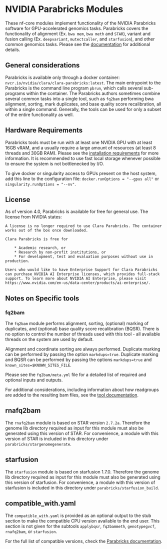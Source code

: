 # NVIDIA Parabricks Modules

These nf-core modules implement functionality of the NVIDIA Parabricks software for GPU-accelerated genomics tasks. Parabricks covers the functionality of alignment (Ex. `bwa mem`, `bwa meth` and `STAR`), variant and fusion calling (Ex. `deepvariant`, `mutectcaller`, and `starfusion`), and other common genomics tasks. Please see the [documentation](https://docs.nvidia.com/clara/parabricks/latest/index.html) for additional details.

## General considerations

Parabricks is available only through a docker container: `nvcr.io/nvidia/clara/clara-parabricks:latest`. The main entrypoint to the Parabricks is the command line program `pbrun`, which calls several sub-programs within the container. The Parabricks authors sometimes combine several common tasks into a single tool, such as `fq2bam` performing bwa alignment, sorting, mark duplicates, and base quality score recalibration, all within a single command. Generally, the tools can be used for only a subset of the entire functionality as well.

## Hardware Requirements

Parabricks tools must be run with at least one NVIDIA GPU with at least 16GB vRAM, and a usually require a large amount of resources (at least 8 threads and 30GB RAM). Please see the [installation requirements](https://docs.nvidia.com/clara/parabricks/latest/gettingstarted/installationrequirements.html) for more information. It is recommended to use fast local storage whenever possible to ensure the system is not bottlenecked by I/O.

To give docker or singularity access to GPUs present on the host system, add this line to the configuration file: `docker.runOptions = "--gpus all"` or `singularity.runOptions = "--nv"`.

## License

As of version 4.0, Parabricks is available for free for general use. The license from NVIDIA states:

```
A license is no longer required to use Clara Parabricks. The container works out of the box once downloaded.

Clara Parabricks is free for

    * Academic research, or
    * Research by non-profit institutions, or
    * For development, test and evaluation purposes without use in production.

Users who would like to have Enterprise Support for Clara Parabricks can purchase NVIDIA AI Enterprise licenses, which provides full-stack support. To learn more about NVIDIA AI Enterprise, please visit https://www.nvidia.com/en-us/data-center/products/ai-enterprise/.
```

## Notes on Specific tools

### fq2bam

The `fq2bam` module performs alignment, sorting, (optional) marking of duplicates, and (optional) base quality score recalibration (BQSR). There is no option to control the number of threads used with this tool - all available threads on the system are used by default.

Alignment and coordinate sorting are always performed. Duplicate marking can be performed by passing the option `markdups=true`. Duplicate marking and BQSR can be performed by passing the options `markdups=true` and `known_sites=$KNOWN_SITES_FILE`.

Please see the `fq2bam/meta.yml` file for a detailed list of required and optional inputs and outputs.

For additional considerations, including information about how readgroups are added to the resulting bam files, see the [tool documentation](https://docs.nvidia.com/clara/parabricks/latest/Documentation/ToolDocs/man_fq2bam.html).

## rnafq2bam

The `rnafq2bam` module is based on STAR version `2.7.2a`. Therefore the genome lib directory required as input for this module must also be generated using this version of STAR. For convenience, a module with this version of STAR is included in this directory under `parabricks/stargenomegenerate`.

## starfusion

The `starfusion` module is based on starfusion 1.7.0. Therefore the genome lib directory required as input for this module must also be generated using this version of starfusion. For convenience, a module with this version of starfusion is included in this directory under `parabricks/starfusion_build`.

## compatible_with.yaml

The `compatible_with.yaml` is provided as an optional output to the stub section to make the compatible CPU version available to the end user. This section is not given for the subtools `applybqsr`, `fq2bammeth`, `genotypegvcf`, `rnafq2bam`, or `starfusion`.

For the full list of compatible versions, check the [Parabricks documentation](https://docs.nvidia.com/clara/parabricks/latest/documentation/tooldocs/outputaccuracyandcompatiblecpusoftwareversions.html#).
